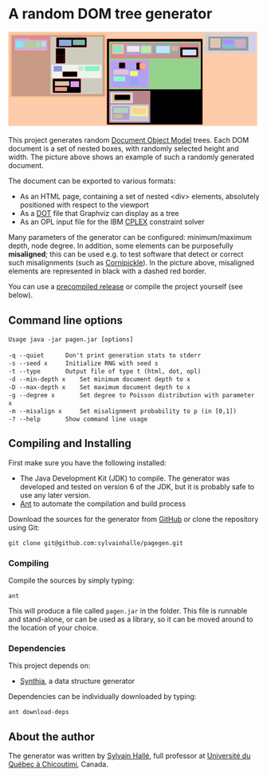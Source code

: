 A random DOM tree generator
===========================

![An example of a generated page](example.png?raw=true)

This project generates random [Document Object Model](https://en.wikipedia.org/wiki/Document_Object_Model)
trees. Each DOM document is a set of nested boxes, with randomly selected height and width. The picture above shows an example of such a randomly generated document.

The document can be exported to various formats:

- As an HTML page, containing a set of nested &lt;div&gt; elements, absolutely positioned with respect to the viewport
- As a [DOT](https://graphviz.org) file that Graphviz can display as a tree
- As an OPL input file for the IBM [CPLEX](https://www.ibm.com/products/ilog-cplex-optimization-studio) constraint solver

Many parameters of the generator can be configured: minimum/maximum depth, node degree. In addition, some elements can be purposefully **misaligned**; this can be used e.g. to test software that detect or correct such misalignments (such as [Cornipickle](https://github.com/liflab/cornipickle)). In the picture above, misaligned elements are represented in black with a dashed red border.

You can use a [precompiled release](releases) or compile the project yourself (see below).

Command line options
--------------------

```
Usage java -jar pagen.jar [options]

-q --quiet 		Don't print generation stats to stderr
-s --seed x		Initialize RNG with seed s
-t --type 		Output file of type t (html, dot, opl)
-d --min-depth x	Set minimum document depth to x
-D --max-depth x	Set maximum document depth to x
-g --degree x		Set degree to Poisson distribution with parameter x
-m --misalign x		Set misalignment probability to p (in [0,1])
-? --help 		Show command line usage
```

Compiling and Installing
------------------------

First make sure you have the following installed:

- The Java Development Kit (JDK) to compile. The generator was developed and
  tested on version 6 of the JDK, but it is probably safe to use any
  later version.
- [Ant](http://ant.apache.org) to automate the compilation and build process

Download the sources for the generator from
[GitHub](http://github.com/sylvainhalle/pagegen) or clone the repository
using Git:

    git clone git@github.com:sylvainhalle/pagegen.git

### Compiling

Compile the sources by simply typing:

    ant

This will produce a file called `pagen.jar` in the folder. This
file is runnable and stand-alone, or can be used as a library, so it can be
moved around to the location of your choice.

### Dependencies

This project depends on:

- [Synthia](https://github.com/liflab/synthia), a data structure generator

Dependencies can be individually downloaded by typing:

    ant download-deps

About the author
----------------

The generator was written by [Sylvain Hallé](https://leduotang.ca/sylvain),
full professor at [Université du Québec à
Chicoutimi](http://www.uqac.ca), Canada.

<!-- :wrap=soft: -->